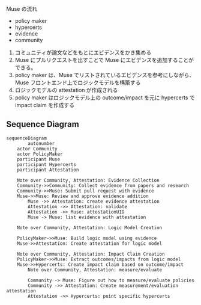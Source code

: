 Muse の流れ

- policy maker
- hypercerts
- evidence
- community

1. コミュニティが論文などをもとにエビデンスをかき集める
2. Muse にプルリクエストを出すことで Muse にエビデンスを追加することができる。
3. policy maker は、Muse でリストされているエビデンスを参考にしながら、Muse フロントエンド上でロジックモデルを構築する
4. ロジックモデルの attestation が作成される
5. policy maker はロジックモデル上の outcome/impact を元に hypercerts で impact claim を作成する

## Sequence Diagram

```mermaid
sequenceDiagram
		autonumber
    actor Community
    actor PolicyMaker
    participant Muse
    participant Hypercerts
    participant Attestation

    Note over Community, Attestation: Evidence Collection
    Community->>Community: Collect evidence from papers and research
    Community->>Muse: Submit pull request with evidence
    Muse->>Muse: Review and approve evidence addition
		Muse ->> Attestation: create evidence attestation
		Attestation ->> Attestation: validate
		Attestation ->> Muse: attestationUID
		Muse -> Muse: list evidence with attestation

    Note over Community, Attestation: Logic Model Creation

    PolicyMaker->>Muse: Build logic model using evidence
    Muse->>Attestation: Create attestation for logic model

    Note over Community, Attestation: Impact Claim Creation
    PolicyMaker->>Muse: Extract outcomes/impacts from logic model
    Muse->>Hypercerts: Create impact claim based on outcome/impact
		Note over Community, Attestation: measure/evaluate

		Community -> Muse: Figure out how to measure/evaluate policies
		Community ->> Attestation: Create measurement/evaluation attestation
		Attestation ->> Hypercerts: point specific hypercerts
```

